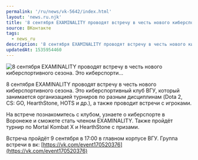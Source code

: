 ```yaml
---
permalink: '/ru/news/vk-5642/index.html'
layout: 'news.ru.njk'
title: '8 сентября EXAMINALITY проводят встречу в честь нового киберспортивного сезона. Это киберспорти…'
source: ВКонтакте
tags:
  - news_ru
description: '8 сентября EXAMINALITY проводят встречу в честь нового киберспортивного сезона. Это киберспорти…'
updatedAt: 1535954460
---
```

![8 сентября EXAMINALITY проводят встречу в честь нового киберспортивного сезона. Это киберспорти…](https://sun9-40.userapi.com/impf/c849232/v849232413/68fa8/WmH9oUv0xog.jpg?size=1000x563&quality=96&proxy=1&sign=a12cc3e8d3fce5a2fd59c66fa8496471&c_uniq_tag=YreP-IGqLu4BQeAOyGiQ_5_1YFsMjMuebpV1iGaNLWE&type=album)

8 сентября EXAMINALITY проводят встречу в честь нового киберспортивного сезона. Это киберспортивный клуб ВГУ, который занимается организацией турниров по разным дисциплинам (Dota 2, CS: GO, HearthStone, HOTS и др.), а также проводит встречи с игроками.

На встрече познакомитесь с клубом, узнаете о киберспорте в Воронеже и сможете стать членом EXAMINALITY. Также пройдёт турнир по Mortal Kombat X и HearthStone с призами.

Встреча пройдёт 9 сентября в 17:00 в главном корпусе ВГУ.
Группа встречи в вк: [https://vk.com/event170520376](https://vk.com/event170520376)
